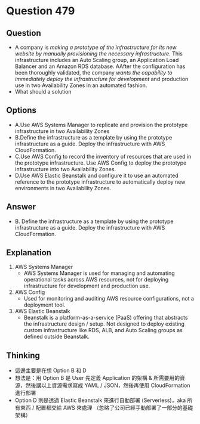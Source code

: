 # Question 479

## Question
* A company is *making a prototype of the infrastructure for its new website by manually provisioning the necessary infrastructure*. This infrastructure includes an Auto Scaling group, an Application Load Balancer and an Amazon RDS database. AAfter the configuration has been thoroughly validated, the company *wants the capability to immediately deploy the infrastructure for development* and production use in two Availability Zones in an automated fashion.
* What should a solution

## Options
* A.Use AWS Systems Manager to replicate and provision the prototype infrastructure in two Availability Zones
* B.Define the infrastructure as a template by using the prototype infrastructure as a guide. Deploy the infrastructure with AWS CloudFormation.
* C.Use AWS Config to record the inventory of resources that are used in the prototype infrastructure. Use AWS Config to deploy the prototype infrastructure into two Availability Zones.
* D.Use AWS Elastic Beanstalk and configure it to use an automated reference to the prototype infrastructure to automatically deploy new environments in two Availability Zones.

## Answer
* B. Define the infrastructure as a template by using the prototype infrastructure as a guide. Deploy the infrastructure with AWS CloudFormation.

## Explanation
1. AWS Systems Manager
   * AWS Systems Manager is used for managing and automating operational tasks across AWS resources, not for deploying infrastructure for development and production use.
2. AWS Config
   * Used for monitoring and auditing AWS resource configurations, not a deployment tool.
3. AWS Elastic Beanstalk
   * Beanstalk is a platform-as-a-service (PaaS) offering that abstracts the infrastructure design / setup. Not designed to deploy existing custom infrastructure like RDS, ALB, and Auto Scaling groups as defined outside Beanstalk. 

## Thinking
* 這邊主要是在想 Option B 和 D
* 想法是：用 Option B 是 User 先定義 Application 的架構 & 所需要用的資源，然後講以上資源需求寫成 YAML / JSON，然後再使用 CloudFormation 進行部署
* Option D 則是透過 Elastic Beanstalk 來進行自動部署 (Serverless)，aka 所有東西 / 配置都交給 AWS 來處理 （忽略了公司已經手動部署了一部分的基礎架構）